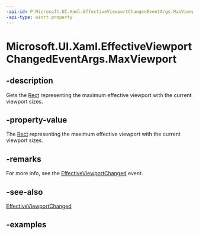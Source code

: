 ```yaml
---
-api-id: P:Microsoft.UI.Xaml.EffectiveViewportChangedEventArgs.MaxViewport
-api-type: winrt property
---
```


<!-- Property syntax.
public Rect MaxViewport { get; }
-->

# Microsoft.UI.Xaml.EffectiveViewportChangedEventArgs.MaxViewport

## -description

Gets the [Rect](/uwp/api/windows.foundation.rect) representing the maximum effective viewport with the current viewport sizes.

## -property-value

The [Rect](/uwp/api/windows.foundation.rect) representing the maximum effective viewport with the current viewport sizes.

## -remarks

For more info, see the [EffectiveViewportChanged](frameworkelement_effectiveviewportchanged.md) event.

## -see-also

[EffectiveViewportChanged](frameworkelement_effectiveviewportchanged.md)

## -examples

